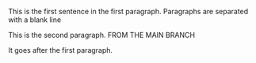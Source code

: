 This is the first sentence in the first paragraph. Paragraphs are separated with a blank line 

This is the second paragraph. FROM THE MAIN BRANCH 

It goes after the first paragraph. 
